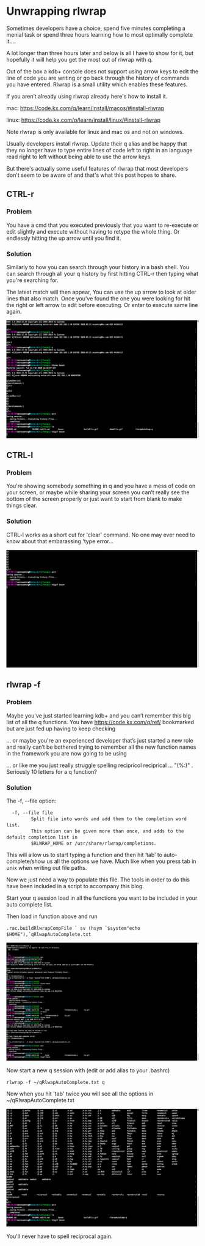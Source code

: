 # Unwrapping rlwrap
Sometimes developers have a choice, spend five minutes completing a menial task or spend three hours learning how to most optimally complete it....

A lot longer than three hours later and below is all I have to show for it, but hopefully it will help you get the most out of rlwrap with q.

Out of the box a kdb+ console does not support using arrow keys to edit the line of code you are writing or go back through the history of commands you have entered. Rlwrap is a small utility which enables these features.

If you aren’t already using rlwrap already here's how to install it.

mac: https://code.kx.com/q/learn/install/macos/#install-rlwrap 

linux: https://code.kx.com/q/learn/install/linux/#install-rlwrap 

Note rlwrap is only available for linux and mac os and not on windows.

Usually developers install rlwrap. Update their q alias and be happy that they no longer have to type entire lines of code left to right in an language read right to left without being able to use the arrow keys.

But there's actually some useful features of rlwrap that most developers don't seem to be aware of and that's what this post hopes to share.

## CTRL-r

### Problem
You have a cmd that you executed previously that you want to re-execute or edit slightly and execute without having to retype the whole thing. Or endlessly hitting the up arrow until you find it.

### Solution
Similarly to how you can search through your history in a bash shell. You can search through all your q history by first hitting CTRL-r then typing what you're searching for.

The latest match will then appear, You can use the up arrow to look at older lines that also match. Once you've found the one you were looking for hit the right or left arrow to edit before executing. Or enter to execute same line again.

![Demonstration of ctrl-r](ctrlr.gif)

## CTRL-l

### Problem
You're showing somebody something in q and you have a mess of code on your screen, or maybe while sharing your screen you can’t really see the bottom of the screen properly or just want to start from blank to make things clear.

### Solution
CTRL-l works as a short cut for 'clear' command. No one may ever need to know about that embarassing 'type error...

![Demonstration of ctrl-r](ctrll.gif)

## rlwrap -f 

### Problem
Maybe you've just started learning kdb+ and you can’t remember this big list of all the q functions. You have https://code.kx.com/q/ref/ bookmarked but are just fed up having to keep checking

... or maybe you're an experienced developer that’s just started a new role and really can’t be bothered trying to remember all the new function names in the framework you are now going to be using

... or like me you just really struggle spelling recipricol reciprical ... "(%:)" . Seriously 10 letters for a q function?

### Solution

The -f, --file option:
```
  -f, --file file
         Split file into words and add them to the completion word list. 
         This option can be given more than once, and adds to the default completion list in 
         $RLWRAP_HOME or /usr/share/rlwrap/completions.

```

This will allow us to start typing a function and then hit ‘tab’ to auto-complete/show us all the options we have. Much like when you press tab in unix when writing out file paths.

Now we just need a way to populate this file. The tools in order to do this have been included in a script to accompany this blog.

Start your q session load in all the functions you want to be included in your auto complete list.

Then load in function above and run

```
.rac.buildRlwrapCompFile ` sv (hsym `$system"echo $HOME"),`qRlwapAutoComplete.txt
```

![Demonstration of running build script](buildFile.gif)

Now start a new q session with (edit or add alias to your .bashrc)


```
rlwrap -f ~/qRlwapAutoComplete.txt q
```

Now when you hit 'tab' twice you will see all the options in ~/qRlwapAutoComplete.txt 

![Demonstration of rlwrap -f ](demoFile.gif)

You'll never have to spell reciprocal again.

